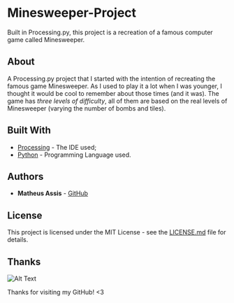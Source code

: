 # Minesweeper-Project

Built in Processing.py, this project is a recreation of a famous computer game called Minesweeper. 

## About

A Processing.py project that I started with the intention of recreating the famous game Minesweeper. As I used to play it a lot when I was younger, I thought it would be cool to remember about those times (and it was). The game has *three levels of difficulty*, all of them are based on the real levels of Minesweeper (varying the number of bombs and tiles).  

## Built With

* [Processing](https://processing.org/) - The IDE used;
* [Python](https://www.python.org/) - Programming Language used.

## Authors

* **Matheus Assis** - [GitHub](https://github.com/MatheusMAssis)

## License

This project is licensed under the MIT License - see the [LICENSE.md](LICENSE.md) file for details.

## Thanks

![Alt Text](https://media.giphy.com/media/vFKqnCdLPNOKc/giphy.gif)

Thanks for visiting my GitHub! <3
